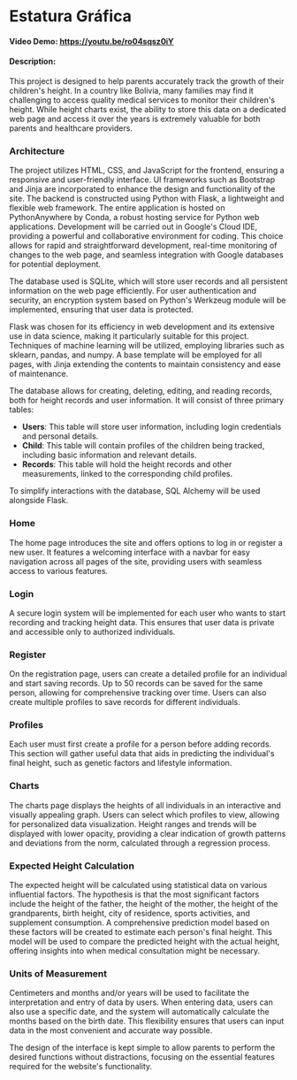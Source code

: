 # Estatura Gráfica

#### Video Demo:  https://youtu.be/ro04sqsz0iY
#### Description:
This project is designed to help parents accurately track the growth of their children's height. In a country like Bolivia, many families may find it challenging to access quality medical services to monitor their children's height. While height charts exist, the ability to store this data on a dedicated web page and access it over the years is extremely valuable for both parents and healthcare providers.

### Architecture
The project utilizes HTML, CSS, and JavaScript for the frontend, ensuring a responsive and user-friendly interface. UI frameworks such as Bootstrap and Jinja are incorporated to enhance the design and functionality of the site. The backend is constructed using Python with Flask, a lightweight and flexible web framework. The entire application is hosted on PythonAnywhere by Conda, a robust hosting service for Python web applications. Development will be carried out in Google's Cloud IDE, providing a powerful and collaborative environment for coding. This choice allows for rapid and straightforward development, real-time monitoring of changes to the web page, and seamless integration with Google databases for potential deployment.

The database used is SQLite, which will store user records and all persistent information on the web page efficiently. For user authentication and security, an encryption system based on Python's Werkzeug module will be implemented, ensuring that user data is protected.

Flask was chosen for its efficiency in web development and its extensive use in data science, making it particularly suitable for this project. Techniques of machine learning will be utilized, employing libraries such as sklearn, pandas, and numpy. A base template will be employed for all pages, with Jinja extending the contents to maintain consistency and ease of maintenance.

The database allows for creating, deleting, editing, and reading records, both for height records and user information. It will consist of three primary tables:
- **Users**: This table will store user information, including login credentials and personal details.
- **Child**: This table will contain profiles of the children being tracked, including basic information and relevant details.
- **Records**: This table will hold the height records and other measurements, linked to the corresponding child profiles.

To simplify interactions with the database, SQL Alchemy will be used alongside Flask.

### Home
The home page introduces the site and offers options to log in or register a new user. It features a welcoming interface with a navbar for easy navigation across all pages of the site, providing users with seamless access to various features.

### Login
A secure login system will be implemented for each user who wants to start recording and tracking height data. This ensures that user data is private and accessible only to authorized individuals.

### Register
On the registration page, users can create a detailed profile for an individual and start saving records. Up to 50 records can be saved for the same person, allowing for comprehensive tracking over time. Users can also create multiple profiles to save records for different individuals.

### Profiles
Each user must first create a profile for a person before adding records. This section will gather useful data that aids in predicting the individual's final height, such as genetic factors and lifestyle information.

### Charts
The charts page displays the heights of all individuals in an interactive and visually appealing graph. Users can select which profiles to view, allowing for personalized data visualization. Height ranges and trends will be displayed with lower opacity, providing a clear indication of growth patterns and deviations from the norm, calculated through a regression process.

### Expected Height Calculation
The expected height will be calculated using statistical data on various influential factors. The hypothesis is that the most significant factors include the height of the father, the height of the mother, the height of the grandparents, birth height, city of residence, sports activities, and supplement consumption. A comprehensive prediction model based on these factors will be created to estimate each person's final height. This model will be used to compare the predicted height with the actual height, offering insights into when medical consultation might be necessary.

### Units of Measurement
Centimeters and months and/or years will be used to facilitate the interpretation and entry of data by users. When entering data, users can also use a specific date, and the system will automatically calculate the months based on the birth date. This flexibility ensures that users can input data in the most convenient and accurate way possible.

The design of the interface is kept simple to allow parents to perform the desired functions without distractions, focusing on the essential features required for the website's functionality.


